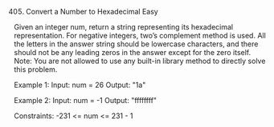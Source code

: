 405. Convert a Number to Hexadecimal
Easy

Given an integer num, return a string representing its hexadecimal representation. For negative integers, two’s complement method is used.
All the letters in the answer string should be lowercase characters, and there should not be any leading zeros in the answer except for the zero itself.
Note: You are not allowed to use any built-in library method to directly solve this problem.

Example 1:
Input: num = 26
Output: "1a"

Example 2:
Input: num = -1
Output: "ffffffff"
 
Constraints:
-231 <= num <= 231 - 1
